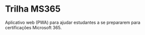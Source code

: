# Trilha MS365

Aplicativo web (PWA) para ajudar estudantes a se prepararem para certificações Microsoft 365.
